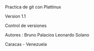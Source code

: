 Practica de git con Plattinux

Version 1.1

Control de versiones

Autores :  Bruno Palacios Leonardo Solano

Caracas - Venezuela
